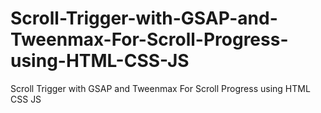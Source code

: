 # Scroll-Trigger-with-GSAP-and-Tweenmax-For-Scroll-Progress-using-HTML-CSS-JS
Scroll Trigger with GSAP and Tweenmax For Scroll Progress using HTML CSS JS
